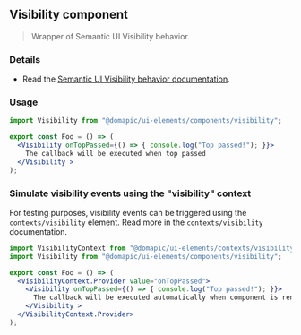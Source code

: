 ## Visibility component

> Wrapper of Semantic UI Visibility behavior.

### Details

* Read the [Semantic UI Visibility behavior documentation](https://react.semantic-ui.com/behaviors/visibility).

### Usage

```jsx
import Visibility from "@domapic/ui-elements/components/visibility";

export const Foo = () => (
  <Visibility onTopPassed={() => { console.log("Top passed!"); }}>
    The callback will be executed when top passed
  </Visibility >
);
```

### Simulate visibility events using the "visibility" context

For testing purposes, visibility events can be triggered using the `contexts/visibility` element. Read more in the `contexts/visibility` documentation.

```jsx
import VisibilityContext from "@domapic/ui-elements/contexts/visibility";
import Visibility from "@domapic/ui-elements/components/visibility";

export const Foo = () => (
  <VisibilityContext.Provider value="onTopPassed">
    <Visibility onTopPassed={() => { console.log("Top passed!"); }}>
      The callback will be executed automatically when component is rendered.
    </Visibility >
  </VisibilityContext.Provider>
);
```
